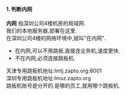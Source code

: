 #### 1. 判断内网

**内网** 指深圳公司4楼机房的局域网.  
我们的本地服务器,部署在这里.  
在深圳公司4楼的网络环境中,就叫"在内网".  

+ 在内网,可以不用跳板,直接连业务机,速度更快.  
+ 不在内网,必须连接跳板机.

天津专用跳板机地址:lmtj.zapto.org:8001  
深圳专用跳板机地址:lmsz.zapto.org  
跳板机账号是分开的.是哪的员工,就用哪个跳板机.  


